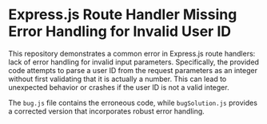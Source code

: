 # Express.js Route Handler Missing Error Handling for Invalid User ID

This repository demonstrates a common error in Express.js route handlers:  lack of error handling for invalid input parameters. Specifically, the provided code attempts to parse a user ID from the request parameters as an integer without first validating that it is actually a number. This can lead to unexpected behavior or crashes if the user ID is not a valid integer.

The `bug.js` file contains the erroneous code, while `bugSolution.js` provides a corrected version that incorporates robust error handling.